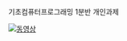 기초컴퓨터프로그래밍 1분반 개인과제

[![동영상](https://img.youtube.com/vi/QCfr-9DufWo/hqdefault.jpg)](https://youtu.be/KZv6yaYpt9c)
